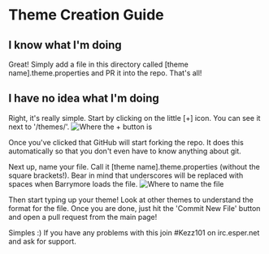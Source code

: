 # Theme Creation Guide #

## I know what I'm doing ##

Great! Simply add a file in this directory called [theme name].theme.properties and PR it into the repo. That's all!

## I have no idea what I'm doing ##

Right, it's really simple. Start by clicking on the little [+] icon. You can see it next to '/themes/'.
![Where the + button is](http://puu.sh/4hfxJ.png)

Once you've clicked that GitHub will start forking the repo. It does this automatically so that you don't even have to know anything about git.

Next up, name your file. Call it [theme name].theme.properties (without the square brackets!). Bear in mind that underscores will be replaced with spaces when Barrymore loads the file.
![Where to name the file](http://puu.sh/4hfXg.png)

Then start typing up your theme! Look at other themes to understand the format for the file. Once you are done, just hit the 'Commit New File' button and open a pull request from the main page!

Simples :) If you have any problems with this join #Kezz101 on irc.esper.net and ask for support.
